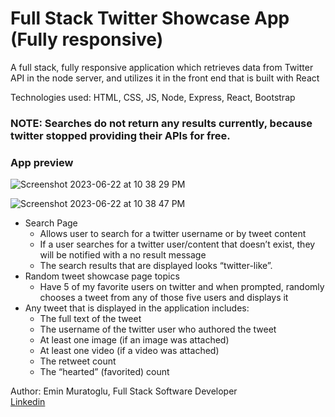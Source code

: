 # Full Stack Twitter Showcase App (Fully responsive)

A full stack, fully responsive application which retrieves data from Twitter API in the node server, and utilizes it in the front end that is built with React <br/>

Technologies used: HTML, CSS, JS, Node, Express, React, Bootstrap

### NOTE: Searches do not return any results currently, because twitter stopped providing their APIs for free.

<!-- [See live render](https://twitter-showcase-app-hif9.onrender.com/) -->

### App preview

<!-- ![Alt text](client/src/components/images/app-preview.jpg "App preview image") -->

![Screenshot 2023-06-22 at 10 38 29 PM](https://github.com/eminmuratoglu/twitter-showcase-app/assets/41494657/20d42b3f-c4aa-4b4f-9f95-b2c027a0caae)

![Screenshot 2023-06-22 at 10 38 47 PM](https://github.com/eminmuratoglu/twitter-showcase-app/assets/41494657/2e04b0ef-19fe-4652-bcca-d676d0c3e3b8)

* Search Page </br> 
  * Allows user to search for a twitter username or by tweet content
  * If a user searches for a twitter user/content that doesn’t exist, they will be notified with a no result message
  * The search results that are displayed looks “twitter-like”. 
* Random tweet showcase page
topics  
  * Have 5 of my favorite users on twitter and when prompted, randomly chooses a tweet from any of those five users and displays it
* Any tweet that is displayed in the application includes:
  * The full text of the tweet
  * The username of the twitter user who authored the tweet
  * At least one image (if an image was attached)
  * At least one video (if a video was attached)
  * The retweet count
  * The “hearted” (favorited) count

Author: Emin Muratoglu, Full Stack Software Developer <br />
[Linkedin](https://linkedin.com/in/emin-muratoglu-ba287516b)
